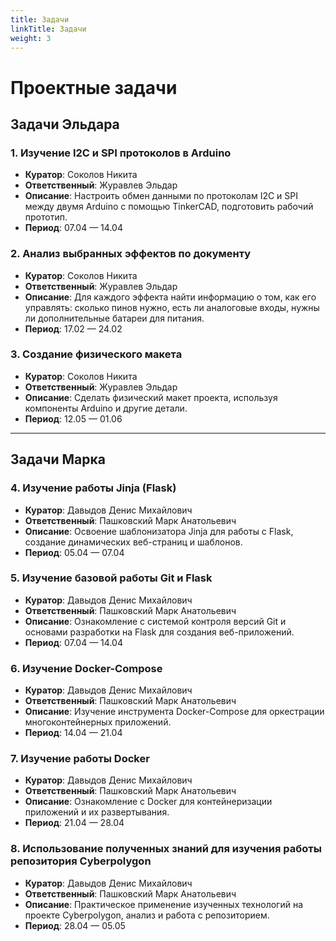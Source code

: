 ```yaml
---
title: Задачи
linkTitle: Задачи 
weight: 3
---
```

# Проектные задачи
## Задачи Эльдара
### 1. Изучение I2C и SPI протоколов в Arduino

- **Куратор**: Соколов Никита
- **Ответственный**: Журавлев Эльдар
- **Описание**: Настроить обмен данными по протоколам I2C и SPI между двумя Arduino с помощью TinkerCAD, подготовить рабочий прототип.
- **Период**: 07.04 — 14.04

### 2. Анализ выбранных эффектов по документу

- **Куратор**: Соколов Никита
- **Ответственный**: Журавлев Эльдар
- **Описание**: Для каждого эффекта найти информацию о том, как его управлять: сколько пинов нужно, есть ли аналоговые входы, нужны ли дополнительные батареи для питания.
- **Период**: 17.02 — 24.02

### 3. Создание физического макета

- **Куратор**: Соколов Никита
- **Ответственный**: Журавлев Эльдар
- **Описание**: Сделать физический макет проекта, используя компоненты Arduino и другие детали.
- **Период**: 12.05 — 01.06

---
## Задачи Марка
### 4. Изучение работы Jinja (Flask)  
- **Куратор**: Давыдов Денис Михайлович  
- **Ответственный**: Пашковский Марк Анатольевич  
- **Описание**: Освоение шаблонизатора Jinja для работы с Flask, создание динамических веб-страниц и шаблонов.  
- **Период**: 05.04 — 07.04  

### 5. Изучение базовой работы Git и Flask  
- **Куратор**: Давыдов Денис Михайлович  
- **Ответственный**: Пашковский Марк Анатольевич  
- **Описание**: Ознакомление с системой контроля версий Git и основами разработки на Flask для создания веб-приложений.  
- **Период**: 07.04 — 14.04  

### 6. Изучение Docker-Compose  
- **Куратор**: Давыдов Денис Михайлович  
- **Ответственный**: Пашковский Марк Анатольевич  
- **Описание**: Изучение инструмента Docker-Compose для оркестрации многоконтейнерных приложений.  
- **Период**: 14.04 — 21.04  

### 7. Изучение работы Docker  
- **Куратор**: Давыдов Денис Михайлович  
- **Ответственный**: Пашковский Марк Анатольевич  
- **Описание**: Ознакомление с Docker для контейнеризации приложений и их развертывания.  
- **Период**: 21.04 — 28.04  

### 8. Использование полученных знаний для изучения работы репозитория Cyberpolygon  
- **Куратор**: Давыдов Денис Михайлович  
- **Ответственный**: Пашковский Марк Анатольевич  
- **Описание**: Практическое применение изученных технологий на проекте Cyberpolygon, анализ и работа с репозиторием.  
- **Период**: 28.04 — 05.05  